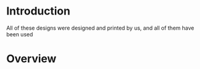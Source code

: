 # Introduction #
All of these designs were designed and printed by us, and all of them have been used


# Overview #

